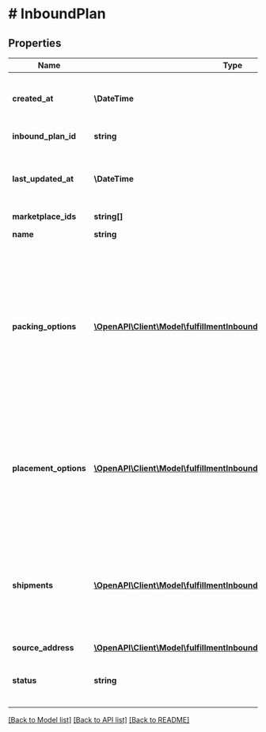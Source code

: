 # # InboundPlan

## Properties

Name | Type | Description | Notes
------------ | ------------- | ------------- | -------------
**created_at** | **\DateTime** | The time at which the inbound plan was created. In [ISO 8601](https://developer-docs.amazon.com/sp-api/docs/iso-8601) datetime with pattern &#x60;yyyy-MM-ddTHH:mm:ssZ&#x60;. |
**inbound_plan_id** | **string** | Identifier of an inbound plan. |
**last_updated_at** | **\DateTime** | The time at which the inbound plan was last updated. In [ISO 8601](https://developer-docs.amazon.com/sp-api/docs/iso-8601) datetime format with pattern &#x60;yyyy-MM-ddTHH:mm:ssZ&#x60;. |
**marketplace_ids** | **string[]** | A list of marketplace IDs. |
**name** | **string** | Human-readable name of the inbound plan. |
**packing_options** | [**\OpenAPI\Client\Model\fulfillmentInbound\PackingOptionSummary[]**](PackingOptionSummary.md) | Packing options for the inbound plan. This property will be populated when it has been generated via the corresponding operation. If there is a chosen placement option, only packing options for that placement option will be returned. If there are confirmed shipments, only packing options for those shipments will be returned. Query the packing option for more details. | [optional]
**placement_options** | [**\OpenAPI\Client\Model\fulfillmentInbound\PlacementOptionSummary[]**](PlacementOptionSummary.md) | Placement options for the inbound plan. This property will be populated when it has been generated via the corresponding operation. If there is a chosen placement option, that will be the only returned option. Query the placement option for more details. | [optional]
**shipments** | [**\OpenAPI\Client\Model\fulfillmentInbound\ShipmentSummary[]**](ShipmentSummary.md) | A list of shipment IDs for the inbound plan. This property is populated when it has been generated with the &#x60;confirmPlacementOptions&#x60; operation. Only shipments from the chosen placement option are returned. Query the shipment for more details. | [optional]
**source_address** | [**\OpenAPI\Client\Model\fulfillmentInbound\Address**](Address.md) |  |
**status** | **string** | Current status of the inbound plan. Possible values: &#x60;ACTIVE&#x60;, &#x60;VOIDED&#x60;, &#x60;SHIPPED&#x60;, &#x60;ERRORED&#x60;. |

[[Back to Model list]](../../README.md#models) [[Back to API list]](../../README.md#endpoints) [[Back to README]](../../README.md)
